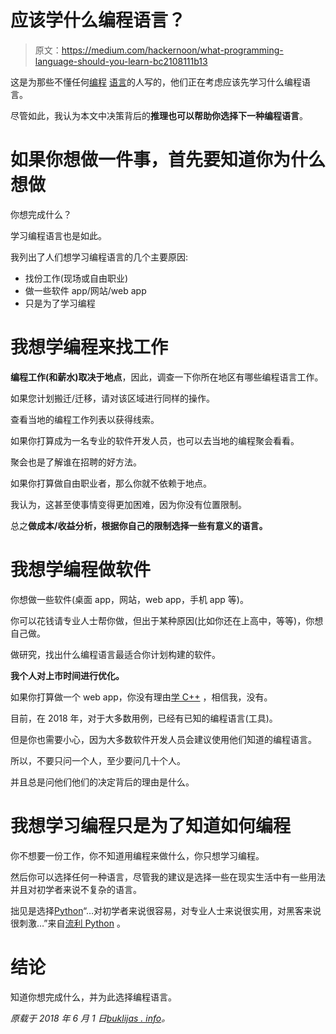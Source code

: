 # 应该学什么编程语言？

> 原文：<https://medium.com/hackernoon/what-programming-language-should-you-learn-bc2108111b13>

这是为那些不懂任何[编程](https://hackernoon.com/tagged/programing) [语言](https://hackernoon.com/tagged/language)的人写的，他们正在考虑应该先学习什么编程语言。

尽管如此，我认为本文中决策背后的**推理也可以帮助你选择下一种编程语言**。

# 如果你想做一件事，首先要知道你为什么想做

你想完成什么？

学习编程语言也是如此。

我列出了人们想学习编程语言的几个主要原因:

*   找份工作(现场或自由职业)
*   做一些软件 app/网站/web app
*   只是为了学习编程

# 我想学编程来找工作

**编程工作(和薪水)取决于地点**，因此，调查一下你所在地区有哪些编程语言工作。

如果您计划搬迁/迁移，请对该区域进行同样的操作。

查看当地的编程工作列表以获得线索。

如果你打算成为一名专业的软件开发人员，也可以去当地的编程聚会看看。

聚会也是了解谁在招聘的好方法。

如果你打算做自由职业者，那么你就不依赖于地点。

我认为，这甚至使事情变得更加困难，因为你没有位置限制。

总之**做成本/收益分析，根据你自己的限制选择一些有意义的语言。**

# 我想学编程做软件

你想做一些软件(桌面 app，网站，web app，手机 app 等)。

你可以花钱请专业人士帮你做，但出于某种原因(比如你还在上高中，等等)，你想自己做。

做研究，找出什么编程语言最适合你计划构建的软件。

**我个人对上市时间进行优化。**

如果你打算做一个 web app，你没有理由[学 C++](http://buklijas.info/blog/2018/02/15/should-you-learn-c-in-2018/) ，相信我，没有。

目前，在 2018 年，对于大多数用例，已经有已知的编程语言(工具)。

但是你也需要小心，因为大多数软件开发人员会建议使用他们知道的编程语言。

所以，不要只问一个人，至少要问几十个人。

并且总是问他们他们的决定背后的理由是什么。

# 我想学习编程只是为了知道如何编程

你不想要一份工作，你不知道用编程来做什么，你只想学习编程。

然后你可以选择任何一种语言，尽管我的建议是选择一些在现实生活中有一些用法并且对初学者来说不复杂的语言。

拙见是选择[Python](http://buklijas.info/blog/2017/02/01/automate-the-boring-stuff-with-python-book-review/)“…对初学者来说很容易，对专业人士来说很实用，对黑客来说很刺激…”来自[流利 Python](http://buklijas.info/blog/2018/04/01/fluent-python-book-review/) 。

# 结论

知道你想完成什么，并为此选择编程语言。

*原载于 2018 年 6 月 1 日*[*buklijas . info*](http://buklijas.info/blog/2018/06/01/what-programming-language-should-you-learn/)*。*